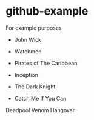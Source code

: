 # github-example
For example purposes

* John Wick
* Watchmen
* Pirates of The Caribbean

* Inception
* The Dark Knight
* Catch Me If You Can

Deadpool
Venom
Hangover

